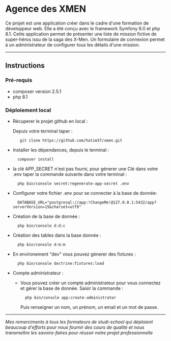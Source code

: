 # Agence des XMEN

Ce projet est une application créer dans le cadre d'une formation de développeur web.
Elle a été conçu avec le framework Symfony 6.0 et php 8.1.
Cette application permet de présenter une liste de mission fictive de super-héros issu de la saga des X-Men.
Un formulaire de connexion permet à un administrateur de configurer tous les détails d'une mission.

----------------------

## Instructions  
### Pré-requis

- composer version 2.5.1
- php 8.1


### Déploiement local 

- Récuperer le projet github en local :  

    Depuis votre terminal taper :
    
         git clone https://github.com/hatim37/xmen.git


- Installer les dépendances, depuis le terminal :

        composer install


- la clé APP_SECRET n'est pas fourni, pour génerer une Clé dans votre .env taper la commande suivante dans votre terminal :

        php bin/console secret:regenerate-app-secret .env


- Configurer votre fichier .env pour se connecter à la base de donnée: 

        DATABASE_URL="postgresql://app:!ChangeMe!@127.0.0.1:5432/app?serverVersion=15&charset=utf8"


- Création de la base de donnée :

        php bin/console d:d:c



- Création des tables dans la base donnée :

        php bin/console d:m:m


- En environement "dev" vous pouvez génerer des fixtures : 

        php bin/console doctrine:fixtures:load


- Compte administrateur :

    - Vous pouvez créer un compte administrateur pour vous connectez et gérer la base de donnée. Saisir la commande :  

            php bin/console app:create-administrator

        Puis renseigner un nom, un prénom, un email et un mot de passe.
            

------------------------------

*Mes remerciments à tous les formateurs de studi-school qui déploient beaucoup d'efforts pour nous fournir des cours de qualité et nous transmettre les savoirs-faires pour réussir notre projet professionnelle*


